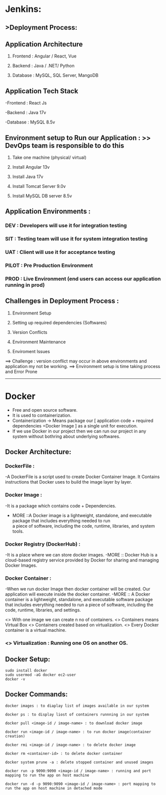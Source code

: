 # Jenkins:

## >Deployment Process:

## Application Architecture

1) Frontend : Angular / React, Vue

2) Backend : Java / .NET/ Python

3) Database : MySQL, SQL Server, MangoDB


## Application Tech Stack

-Frontend : React Js

-Backend : Java 17v

-Database : MySQL 8.5v

## Environment setup to Run our Application :   >> DevOps team is responsible to do this

1. Take one machine (physical/ virtual)

2. Install Angular 13v

3. Install Java 17v

4. Install Tomcat Server 9.0v

5. Install MySQL DB server 8.5v

## Application Environments :

### DEV : Developers will use it for integration testing

### SIT : Testing team will use it for system integration testing

### UAT : Client will use it for acceptance testing
 
### PILOT : Pre Production Environment

### PROD : Live Environment (end users can access our application running in prod)

## Challenges in Deployment Process :

1. Environment Setup

2. Setting up required dependencies (Softwares)

3. Version Conflicts

4. Environment Maintenance

5. Enviroment Issues


==> Challenge : version conflict may occur in above environments and application my not be working. 
==> Environment setup is time taking process and Error Prone

-------------------------------------------------------------------------------------------------------------------------

# Docker

- Free and open source software.
- It is used to containerization.
- Containerization -> Means package our [ application code + required dependencies =Docker Image ] as a single unit for execution.
- If we use Docker in our project then we can run our project in any system without bothring about underlying softwares.

## Docker Architecture:
### DockerFile : 
-A DockerFile is a script used to create Docker Container Image. It Contains instructions that Docker uses to build the image layer by layer.
### Docker Image : 
-It is a package which contains code + Dependencies.
 - MORE ::A Docker image is a lightweight, standalone, and executable package that includes everything needed to run  
                         a piece of software, including the code, runtime, libraries, and system tools.
### Docker Registry (DockerHub) : 
-It is a place where we can store docker images.
   -MORE :: Docker Hub is a cloud-based registry service provided by Docker for sharing and managing Docker Images.

### Docker Container : 
-When we run docker Image then docker container will be created. Our application will execute inside the  docker container.
     -MORE :: A Docker container is a lightweight, standalone, and executable software package that includes 
              everything needed to run a piece of software, including the code, runtime, libraries, and settings.

<> With one image we can create n no of containers.
<> Containers means Virtual Box
<> Containers created based on virtualization.
<> Every Docker container is a virtual machine.

### <> Virtualization : Running one OS on another OS.

## Docker Setup:
```
sudo install docker
sudo usermod -aG docker ec2-user
docker -v 
```

## Docker Commands:

```docker images : to diaplay list of images available in our system```

```docker ps : to display liost of containers runnning in our system```

```docker pull <image-id / image-name> : to download docker image```

```docker run <image-id / image-name> : to run docker image(container creation)```

```docker rmi <image-id / image-name> : to delete docker image```

```docker rm <container-id> : to delete docker container```

```docker system prune -a : delete stopped container and unused images```

```docker run -p 9090:9090 <image-id / image-name> : running and port mapping to run the app on host machine```

```docker run -d -p 9090:9090 <image-id / image-name> : port mapping to run the app on host machine in detached mode```
